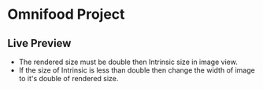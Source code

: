 # Omnifood Project

## Live Preview

- The rendered size must be double then Intrinsic size in image view.
- If the size of Intrinsic is less than double then change the width of image to it's double of rendered size.
